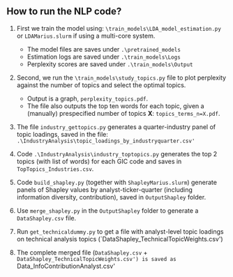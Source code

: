 ## How to run the NLP code?

1. First we train the model using:
    `\train_models\LDA_model_estimation.py`
   or `LDAMarius.slurm` if using a multi-core system.
   * The model files are saves under `.\pretrained_models`
   * Estimation logs are saved under `.\train_models\Logs`
   * Perplexity scores are saved under `.\train_models\Output`
     
2. Second, we run the `\train_models\study_topics.py` file to plot perplexity against 
the number of topics and select the optimal topics.
   * Output is a graph, `perplexity_topics.pdf`.
   * The file also outputs the top ten words for each topic, given a 
     (manually) prespecified number of topics **X**: `topics_terms_n=X.pdf`.
     
3. The file `industry_gettopics.py` generates a quarter-industry panel of topic loadings, saved in the file:
   `.\IndustryAnalysis\topic_loadings_by_industryquarter.csv'`

4. Code `.\IndustryAnalysis\industry_toptopics.py` generates the top 2 topics (with list of words) for each GIC code and saves in `TopTopics_Industries.csv`.
   
4. Code `build_shapley.py` 
   (together with `ShapleyMarius.slurm`) generate panels of Shapley values by analyst-ticker-quarter 
   (including information diversity, contribution), saved in `OutputShapley` folder.

5. Use `merge_shapley.py` in the `OutputShapley` folder to generate a `DataShapley.csv` file.

6. Run `get_technicaldummy.py` to get a file with analyst-level topic loadings on technical analysis topics (`DataShapley_TechnicalTopicWeights.csv')

7. The complete merged file (`DataShapley.csv` + `DataShapley_TechnicalTopicWeights.csv') is saved as `Data_InfoContributionAnalyst.csv' 